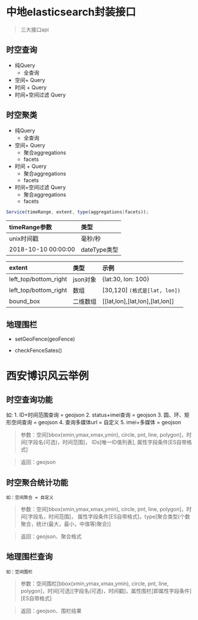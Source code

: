 # 中地elasticsearch封装接口

> 三大接口api

## 时空查询
+ 纯Query
  - 全查询
+ 空间+ Query
+ 时间 + Query
+ 时间+空间过滤 Query

## 时空聚类
+ 纯Query
  - 全查询
+ 空间+ Query
  - 聚合aggregations
  - facets
+ 时间 + Query
  - 聚合aggregations
  - facets
+ 时间+空间过滤 Query
  - 聚合aggregations
  - facets

``` javascript
Service(timeRange, extent, type(aggregations|facets));
```

  |timeRange参数|类型|
  |:---|:----|
  |unix时间戳|毫秒/秒|
  |2018-10-10 00:00:00|dateType类型|

  |extent|类型|示例|
  |:---|:----|:----|
  |left_top/bottom_right|json对象|{lat:30, lon: 100}|
  | left_top/bottom_right|数组|[30,120] `(格式是[lat, lon])`|
  | bound_box|二维数组|[[lat,lon],[lat,lon],[lat,lon]]|

## 地理围栏
+ setGeoFence(geoFence)

+ checkFenceSates()

# 西安博识风云举例
## 时空查询功能
如:
	1. ID+时间范围查询 = geojson
	2. status+imei查询 = geojson
	3. 圆、环、矩形空间查询 = geojson
	4. 查询多媒体url = 自定义
	5. imei+多媒体 = geojson

> 参数：空间[bbox(xmin,ymax,xmax,ymin), circle, pnt, line, polygon]，时间[字段名(可选)，时间范围]， IDs[唯一ID值列表], 属性字段条件[ES自带格式]

> 返回：geojson

## 时空聚合统计功能
	如：空间聚合 = 自定义
> 参数：空间[bbox(xmin,ymax,xmax,ymin), circle, pnt, line, polygon]，时间[字段名，时间范围]， 属性字段条件[ES自带格式]，type[聚合类型(个数聚合，统计(最大，最小，中值等)聚合)] 	

> 返回：geojson、聚合格式


## 地理围栏查询
    如：空间围栏
> 参数：空间围栏[bbox(xmin,ymax,xmax,ymin), circle, pnt, line, polygon]，时间[可选][字段名(可选)，时间戳]，属性围栏[即属性字段条件][ES自带格式]

> 返回：geojson、围栏结果
